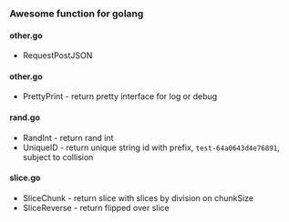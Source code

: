 ### Awesome function for golang

#### other.go
* RequestPostJSON

#### other.go
* PrettyPrint - return pretty interface for log or debug

#### rand.go
* RandInt - return rand int
* UniqueID - return unique string id with prefix, `test-64a0643d4e76891`, subject to collision

#### slice.go
* SliceChunk - return slice with slices by division on chunkSize
* SliceReverse - return flipped over slice